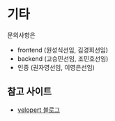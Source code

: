 # 기타
문의사항은 
- frontend (원성식선임, 김경희선임)  
- backend (고승민선임, 조민호선임)  
- 인증 (권자영선임, 이영은선임)

## 참고 사이트
- [velopert 블로그](https://velopert.com/)
